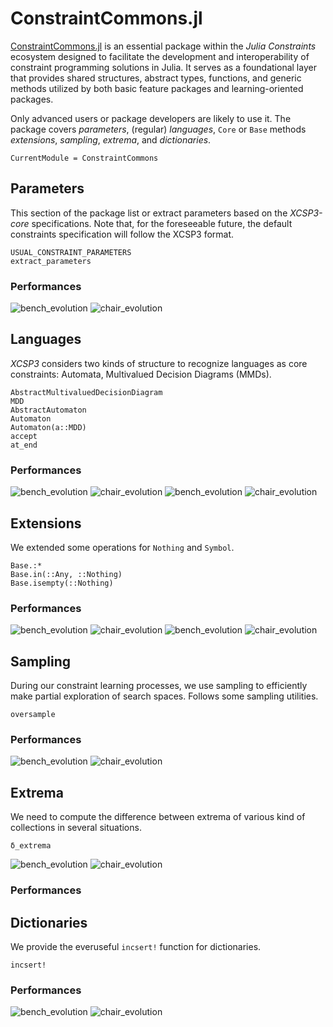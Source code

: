 # ConstraintCommons.jl

[ConstraintCommons.jl](https://github.com/JuliaConstraints/ConstraintCommons.jl) is an essential package within the *Julia Constraints* ecosystem designed to facilitate the development and interoperability of constraint programming solutions in Julia. It serves as a foundational layer that provides shared structures, abstract types, functions, and generic methods utilized by both basic feature packages and learning-oriented packages.

Only advanced users or package developers are likely to use it. The package covers *parameters*, (regular) *languages*, `Core` or `Base` methods *extensions*, *sampling*, *extrema*, and *dictionaries*.

```@meta
CurrentModule = ConstraintCommons
```

## Parameters

This section of the package list or extract parameters based on the *XCSP3-core* specifications. Note that, for the foreseeable future, the default constraints specification will follow the XCSP3 format.

```@docs; canonical=false
USUAL_CONSTRAINT_PARAMETERS
extract_parameters
```

### Performances

![bench_evolution](https://github.com/JuliaConstraints/ConstraintCommons.jl/blob/main/perf/visuals/bench_evolution_parameters.png?raw=true)
![chair_evolution](https://github.com/JuliaConstraints/ConstraintCommons.jl/blob/main/perf/visuals/chair_evolution_parameters.png?raw=true)

## Languages

*XCSP3* considers two kinds of structure to recognize languages as core constraints: Automata, Multivalued Decision Diagrams (MMDs).

```@docs; canonical=false
AbstractMultivaluedDecisionDiagram
MDD
AbstractAutomaton
Automaton
Automaton(a::MDD)
accept
at_end
```

### Performances

![bench_evolution](https://github.com/JuliaConstraints/ConstraintCommons.jl/blob/main/perf/visuals/bench_evolution_automata.png?raw=true)
![chair_evolution](https://github.com/JuliaConstraints/ConstraintCommons.jl/blob/main/perf/visuals/chair_evolution_automata.png?raw=true)
![bench_evolution](https://github.com/JuliaConstraints/ConstraintCommons.jl/blob/main/perf/visuals/bench_evolution_diagrams.png?raw=true)
![chair_evolution](https://github.com/JuliaConstraints/ConstraintCommons.jl/blob/main/perf/visuals/chair_evolution_diagrams.png?raw=true)

## Extensions

We extended some operations for `Nothing` and `Symbol`.

```@docs; canonical=false
Base.:*
Base.in(::Any, ::Nothing)
Base.isempty(::Nothing)
```

### Performances

![bench_evolution](https://github.com/JuliaConstraints/ConstraintCommons.jl/blob/main/perf/visuals/bench_evolution_nothing.png?raw=true)
![chair_evolution](https://github.com/JuliaConstraints/ConstraintCommons.jl/blob/main/perf/visuals/chair_evolution_nothing.png?raw=true)
![bench_evolution](https://github.com/JuliaConstraints/ConstraintCommons.jl/blob/main/perf/visuals/bench_evolution_symbols.png?raw=true)
![chair_evolution](https://github.com/JuliaConstraints/ConstraintCommons.jl/blob/main/perf/visuals/chair_evolution_symbols.png?raw=true)

## Sampling

During our constraint learning processes, we use sampling to efficiently make partial exploration of search spaces. Follows some sampling utilities.

```@docs; canonical=false
oversample
```

### Performances

![bench_evolution](https://github.com/JuliaConstraints/ConstraintCommons.jl/blob/main/perf/visuals/bench_evolution_samplings.png?raw=true)
![chair_evolution](https://github.com/JuliaConstraints/ConstraintCommons.jl/blob/main/perf/visuals/chair_evolution_samplings.png?raw=true)

## Extrema

We need to compute the difference between extrema of various kind of collections in several situations.

```@docs; canonical=false
δ_extrema
```

![bench_evolution](https://github.com/JuliaConstraints/ConstraintCommons.jl/blob/main/perf/visuals/bench_evolution_extrema.png?raw=true)
![chair_evolution](https://github.com/JuliaConstraints/ConstraintCommons.jl/blob/main/perf/visuals/chair_evolution_extrema.png?raw=true)

### Performances

## Dictionaries

We provide the everuseful `incsert!` function for dictionaries.

```@docs; canonical=false
incsert!
```

### Performances

![bench_evolution](https://github.com/JuliaConstraints/ConstraintCommons.jl/blob/main/perf/visuals/bench_evolution_dictionaries.png?raw=true)
![chair_evolution](https://github.com/JuliaConstraints/ConstraintCommons.jl/blob/main/perf/visuals/chair_evolution_dictionaries.png?raw=true)
